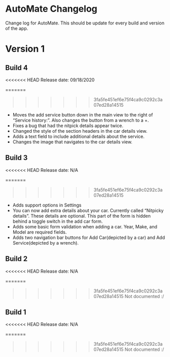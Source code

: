 # AutoMate Changelog
 
 Change log for AutoMate. This should be update for every build and version of the app. 
 
 # Version 1
 
 ## Build 4
 
<<<<<<< HEAD
 Release date: 09/18/2020
 
=======
>>>>>>> 3fa5fe451ef6e75f4ca9c0292c3a07ed28a14515
 - Moves the add service button down in the main view to the right of “Service history:”. Also changes the button from a wrench to a +. 
- Fixes a bug that had the nitpick details appear twice.
- Changed the style of the section headers in the car details view.
- Adds a text field to include additional details about the service. 
- Changes the image that navigates to the car details view.
 
 ## Build 3
 
<<<<<<< HEAD
 Release date: N/A
 
=======
>>>>>>> 3fa5fe451ef6e75f4ca9c0292c3a07ed28a14515
 - Adds support options in Settings
- You can now add extra details about your car. Currently called “Nitpicky details”. These details are optional. This part of the form is hidden behind a toggle switch in the add car form.
- Adds some basic form validation when adding a car. Year, Make, and Model are required fields.
- Adds two navigation bar buttons for Add Car(depicted by a car) and Add Service(depicted by a wrench). 
 
 ## Build 2
 
<<<<<<< HEAD
 Release date: N/A
 
=======
>>>>>>> 3fa5fe451ef6e75f4ca9c0292c3a07ed28a14515
 Not documented :/
 
 ## Build 1
 
<<<<<<< HEAD
 Release date: N/A
 
=======
>>>>>>> 3fa5fe451ef6e75f4ca9c0292c3a07ed28a14515
 Not documented :/